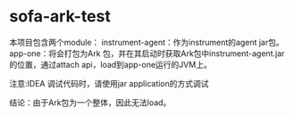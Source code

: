 # sofa-ark-test
本项目包含两个module：
 instrument-agent：作为instrument的agent jar包。
 app-one：将会打包为Ark 包，并在其启动时获取Ark包中instrument-agent.jar的位置，通过attach api，load到app-one运行的JVM上。
 
注意:IDEA 调试代码时，请使用jar application的方式调试
 
结论：由于Ark包为一个整体，因此无法load。

